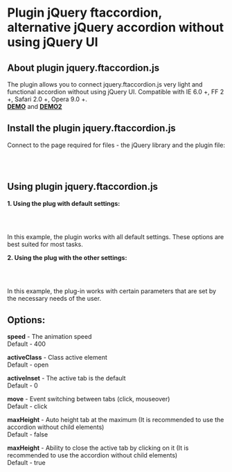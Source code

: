 Plugin jQuery ftaccordion, alternative jQuery accordion without using jQuery UI
===========

## About plugin jquery.ftaccordion.js
The plugin allows you to connect jquery.ftaccordion.js very light and functional accordion without using jQuery UI.
Сompatible with IE 6.0 +, FF 2 +, Safari 2.0 +, Opera 9.0 +.<br />
<strong><a target="_blang" title="Плагин jQuery ftaccordion DEMO" href="http://flintovich.ru/demo/ftaccordion/demo/demo.html">DEMO</a></strong>
and <strong><a target="_blang" title="Плагин jQuery ftaccordion DEMO" href="http://flintovich.ru/demo/ftaccordion/demo/demo2.html">DEMO2</a></strong>

## Install the plugin jquery.ftaccordion.js
Connect to the page required for files - the jQuery library and the plugin file:

<pre lang="js">
  <script type="text/javascript">
      <script src="js/jquery.js" type="text/javascript">
      <script src="js/jquery.ftaccordion.min.js" type="text/javascript">
  </script>
</pre> 

## Using plugin jquery.ftaccordion.js
  
**1. Using the plug with default settings:**
<pre lang="js">
  <script type="text/javascript">
    $(document).ready(function(){
      $(.'ftaccordion').ftaccordion();
    });
  </script>
</pre>
In this example, the plugin works with all default settings. These options are best suited for most tasks.

**2. Using the plug with the other settings:**
<pre lang="js">
  <script type="text/javascript">
    $(document).ready(function(){
      $('.ftaccordion').ftaccordion({
        speed: 500,
        activeClass: 'active',
        activeInset: 1,
        maxHeight: true
      });
    });
  </script>
</pre>
In this example, the plug-in works with certain parameters that are set by the necessary needs of the user.

## Options:
**speed** - The animation speed <br />
Default - 400

**activeClass** - Class active element  <br />
Default - open

**activeInset** - The active tab is the default  <br />
Default - 0

**move** - Event switching between tabs (click, mouseover)  <br />
Default - click

**maxHeight** - Auto height tab at the maximum (It is recommended to use the accordion without child elements)  <br />
Default - false

**maxHeight** - Ability to close the active tab by clicking on it (It is recommended to use the accordion without child elements)  <br />
Default - true
